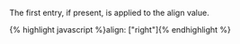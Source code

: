 <p class="b30" markdown="1">
The first entry, if present, is applied to the align value.
</p>
{% highlight javascript %}align: ["right"]{% endhighlight %}